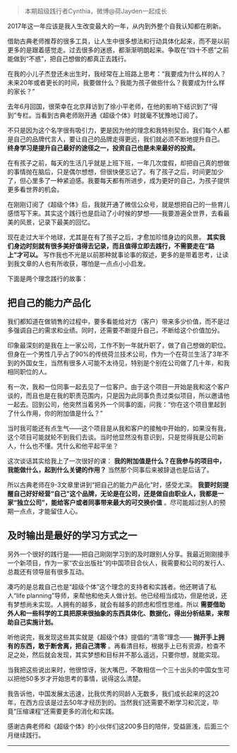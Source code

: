 > 本期超级践行者Cynthia，微博@荷Jayden一起成长

2017年这一年应该是我人生改变最大的一年，从内到外整个自我认知都在刷新。

借助古典老师推荐的很多工具，让人生中很多想法和行动具体化起来，而不是以前更多的是跟着感觉走。过去很多的迷惑，都渐渐明朗起来。争取在“四十不惑”之前能做到“不惑”，把自己想做的都真正去践行。

在我的小儿子杰登还未出生时，我经常在上班路上思考：“我要成为什么样的人？未来20年或者更长的时间，我要做什么？我能为孩子做些什么？我要成为什么样的家长？”

去年6月回国，很荣幸在北京拜访到了徐小平老师，在他的影响下结识到了“得到”专栏。当看到古典老师刚开通《超级个体》时就毫不犹豫地订阅了。

不只是因为这个名字很有吸引力，更是因为他的理念和我特别契合。我们每个人都是自己的品牌代言人，要让自己的品牌走得更远，我们就必须不断地提升自己。 **终身学习是提升自己最好的途径之一，投资自己也是未来最好的投资。**

在有孩子之前，每天的生活几乎就是上班下班，一年几次度假，却把自己真的想做的事情抛在脑后，只是偶尔想想，但很快便忘记了。有了孩子之后，时间更加少了，但心里多了一种紧迫感。我要每天都有所进步，成为更好的自己，为孩子提供更多看世界的机会。

在刚刚订阅了《超级个体》后，我就开通了微信公众号，就是想把自己的一些育儿感悟写下来。其实这个践行也是启动了小时候的梦想——我要游遍全世界，去看最美的风景，记录下最美的回忆。

现在走过大半个地球，尤其是在有了孩子之后，才愈加珍惜身边的风景。 **其实我们身边时刻就有很多美好值得去记录，而且值得立即去践行，不需要走在“路上”才可以。** 写作我也不光是以前那种就事论事的叙述，更多的是带着思考，让读到我文章的人也有所收获，哪怕是一点点小小启发。

下面是两个理念践行的故事：

## 把自己的能力产品化

我们都知道在做销售的过程中，要多看能给对方（客户）带来多少价值，而不是过多强调自己的需求和业绩。同时，还需要不断提升自己，不断给这个价值加分。

印象最深刻的是我在上一家公司，工作不到一年就升职了，做了自己想做的职位。但身在一个男性几乎占了90%的传统荷兰技术公司，作为一个在荷兰生活了3年不到的外国女生，当然有很多人可能不太待见，特别是个别在公司做了几十年，和我相同职位的人。

有一次，我和一位同事一起去见了一位客户。由于这个项目一开始是我和这个客户谈的，而且也是在我的职责范围内，只是因为此同事负责过类似项目，所以邀请他一起去。回到公司，他突然当着另外一个同事的面，问我：“你在这个项目里起到了什么作用，你的附加值是什么？”

当时我可能还有点生气——这个项目是从我和客户的接触中开始的，如果没有我，这个项目可能就轮不到我们去谈。当时他显然没有意识到，只是觉得我是公司新人，什么也不懂。凭什么和他平起平坐？

这次谈话其实给我上了一次很好的课： **我的附加值是什么？在我参与的项目中，我能做什么，起到什么关键的作用？** 当然那个同事后来被辞退也是后话了。

所以古典老师在9-3文章里讲到“把自己的能力产品化”时，感受尤深。 **我要时刻提醒自己好好经营“自己”这个品牌，无论是在公司，还是做自由职业人，我都是一家“独立公司”，能给客户或者同事带来最大的可交换价值** 。尽可能超过别人的预期一点点，才能留住人心。

## 及时输出是最好的学习方式之一

另外一个很好的践行是——把自己刚刚学习到的及时跟别人分享。我最近刚刚接手一个新项目，作为一家“农业出版社”的中国项目合伙人，我需要和公司的发行人、总裁还有领导层有很多互动。

凑巧的是总裁自己也是“超级个体”这个理念的支持者和实践者。他还聘请了私人“life planning”导师，来帮他和他夫人做计划。他已经相当成功，但是他说，还有梦想尚未实现。人拥有的越多，就会有越多的顾虑和惯性思维。所以 **需要借助外人和一些科学的工具把原来很抽象的东西具体化、数据化，得出分析结果，来帮助自己实施计划。**

听他说完，我发现这些其实就是《超级个体》提倡的“清零”理念—— **抛开手上拥有的东西，敢于断舍离，把自己清零** 。再看清目标，根据手上已有资源，检查不足之处，然后就会发现，其实梦想和目标并不那么遥远，只要你想，就能实现。

当我把这些说出来时，他很惊讶，张大嘴巴，不敢相信一个三十出头的中国女生可以把他50多岁才开始思考的事情，说得这么清楚。

我告诉他，中国发展太迅速，比我优秀的同龄人无数多，我们成长起来的这20年，在西方应该是过去50年才经历到的。当然我们还需要不断学习和沉淀，毕竟“压缩课程”还需要更多的消化和实践。

感谢古典老师和《超级个体》的小伙伴们这200多日的陪伴，受益匪浅，后面三个月继续践行。

---
